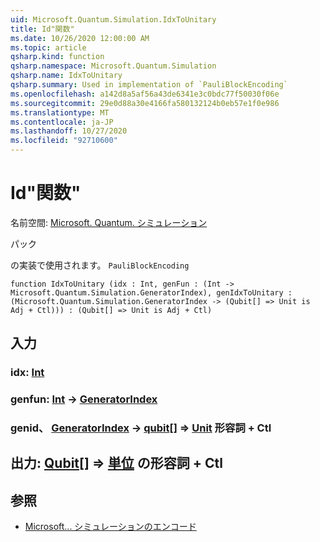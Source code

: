 ```yaml
---
uid: Microsoft.Quantum.Simulation.IdxToUnitary
title: Id"関数"
ms.date: 10/26/2020 12:00:00 AM
ms.topic: article
qsharp.kind: function
qsharp.namespace: Microsoft.Quantum.Simulation
qsharp.name: IdxToUnitary
qsharp.summary: Used in implementation of `PauliBlockEncoding`
ms.openlocfilehash: a142d8a5af56a43de6341e3c0bdc77f50030f06e
ms.sourcegitcommit: 29e0d88a30e4166fa580132124b0eb57e1f0e986
ms.translationtype: MT
ms.contentlocale: ja-JP
ms.lasthandoff: 10/27/2020
ms.locfileid: "92710600"
---
```

# <a name="idxtounitary-function"></a>Id"関数"

名前空間: [Microsoft. Quantum. シミュレーション](xref:Microsoft.Quantum.Simulation)

パック [](https://nuget.org/packages/)


の実装で使用されます。 `PauliBlockEncoding`

```qsharp
function IdxToUnitary (idx : Int, genFun : (Int -> Microsoft.Quantum.Simulation.GeneratorIndex), genIdxToUnitary : (Microsoft.Quantum.Simulation.GeneratorIndex -> (Qubit[] => Unit is Adj + Ctl))) : (Qubit[] => Unit is Adj + Ctl)
```


## <a name="input"></a>入力

### <a name="idx--int"></a>idx: [Int](xref:microsoft.quantum.lang-ref.int)




### <a name="genfun--int---generatorindex"></a>genfun: [Int](xref:microsoft.quantum.lang-ref.int) -> [GeneratorIndex](xref:Microsoft.Quantum.Simulation.GeneratorIndex)




### <a name="genidxtounitary--generatorindex---qubit--unit-adj--ctl"></a>genid、 [GeneratorIndex](xref:Microsoft.Quantum.Simulation.GeneratorIndex) -> [qubit](xref:microsoft.quantum.lang-ref.qubit)[] => [Unit](xref:microsoft.quantum.lang-ref.unit) 形容詞 + Ctl





## <a name="output--qubit--unit-adj--ctl"></a>出力: [Qubit](xref:microsoft.quantum.lang-ref.qubit)[] => [単位](xref:microsoft.quantum.lang-ref.unit) の形容詞 + Ctl



## <a name="see-also"></a>参照

- [Microsoft... シミュレーションのエンコード](xref:Microsoft.Quantum.Simulation.PauliBlockEncoding)